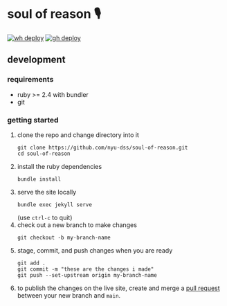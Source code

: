 # soul of reason 🎙️
[![wh deploy](https://github.com/nyu-dh/black-solidarity-day/workflows/wh:deploy/badge.svg)](https://github.com/nyu-dh/black-solidarity-day/actions)
[![gh deploy](https://github.com/nyu-dh/black-solidarity-day/workflows/gh:deploy/badge.svg)](https://github.com/nyu-dh/black-solidarity-day/actions)

## development
### requirements
- ruby >= 2.4 with bundler
- git

### getting started
1. clone the repo and change directory into it
    ```
    git clone https://github.com/nyu-dss/soul-of-reason.git
    cd soul-of-reason
    ```
2. install the ruby dependencies
    ```
    bundle install
    ```
3. serve the site locally
    ```
    bundle exec jekyll serve
    ```
    (use `ctrl-c` to quit)
4. check out a new branch to make changes
    ```
    git checkout -b my-branch-name
    ```
5. stage, commit, and push changes when you are ready
    ```
    git add .
    git commit -m "these are the changes i made"
    git push --set-upstream origin my-branch-name
    ```
6. to publish the changes on the live site, create and merge a [pull request](https://github.com/nyu-dss/soul-of-reason/pulls) between your new branch and `main`.
